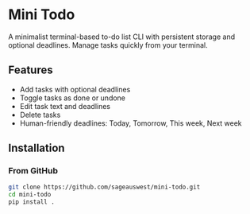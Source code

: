 # Mini Todo

A minimalist terminal-based to-do list CLI with persistent storage and optional deadlines. 
Manage tasks quickly from your terminal.

## Features

- Add tasks with optional deadlines
- Toggle tasks as done or undone
- Edit task text and deadlines
- Delete tasks
- Human-friendly deadlines: Today, Tomorrow, This week, Next week

## Installation

### From GitHub

```bash
git clone https://github.com/sageauswest/mini-todo.git
cd mini-todo
pip install .
